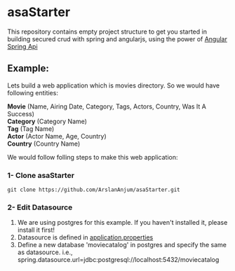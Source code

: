 # asaStarter

This repository contains empty project structure to get you started in building secured crud with spring and angularjs, using the power of [Angular Spring Api](https://github.com/ArslanAnjum/angularSpringApi)

## Example:

Lets build a web application which is movies directory. So we would have following entities:

**Movie**     (Name, Airing Date, Category, Tags, Actors, Country, Was It A Success)</br>
**Category**  (Category Name)</br>
**Tag**       (Tag Name)</br>
**Actor**     (Actor Name, Age, Country)</br>
**Country**   (Country Name)</br>



We would follow folling steps to make this web application:

### 1- Clone asaStarter
    git clone https://github.com/ArslanAnjum/asaStarter.git
    
### 2- Edit Datasource
1. We are using postgres for this example. If you haven't installed it, please install it first!</br>
2. Datasource is defined in [application.properties](src/main/resources/application.properties)</br>
3. Define a new database 'moviecatalog' in postgres and specify the same as datasource. i.e., spring.datasource.url=jdbc:postgresql://localhost:5432/moviecatalog </br>

